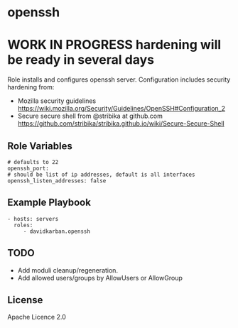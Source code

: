 openssh
=========
# WORK IN PROGRESS hardening will be ready in several days

Role installs and configures openssh server. Configuration includes security hardening from:
* Mozilla security guidelines <https://wiki.mozilla.org/Security/Guidelines/OpenSSH#Configuration_2>
* Secure secure shell from @stribika at github.com <https://github.com/stribika/stribika.github.io/wiki/Secure-Secure-Shell>

Role Variables
--------------
```
# defaults to 22
openssh_port:
# should be list of ip addresses, default is all interfaces 
openssh_listen_addresses: false
```

Example Playbook
----------------

    - hosts: servers
      roles:
         - davidkarban.openssh

TODO
----------------
* Add moduli cleanup/regeneration.
* Add allowed users/groups by AllowUsers or AllowGroup 

License
-------

Apache Licence 2.0
